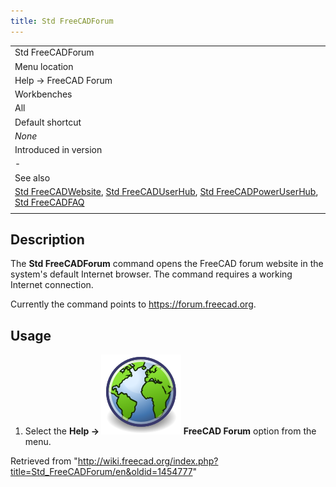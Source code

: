 ```yaml
---
title: Std FreeCADForum
---
```


|                                                                                                                                                                                                                                                                   |
| ----------------------------------------------------------------------------------------------------------------------------------------------------------------------------------------------------------------------------------------------------------------- |
| Std FreeCADForum                                                                                                                                                                                                                                                  |
| Menu location                                                                                                                                                                                                                                                     |
| Help → FreeCAD Forum                                                                                                                                                                                                                                              |
| Workbenches                                                                                                                                                                                                                                                       |
| All                                                                                                                                                                                                                                                               |
| Default shortcut                                                                                                                                                                                                                                                  |
| _None_                                                                                                                                                                                                                                                            |
| Introduced in version                                                                                                                                                                                                                                             |
| -                                                                                                                                                                                                                                                                 |
| See also                                                                                                                                                                                                                                                          |
| [Std FreeCADWebsite](/Std_FreeCADWebsite "Std FreeCADWebsite"), [Std FreeCADUserHub](/Std_FreeCADUserHub "Std FreeCADUserHub"), [Std FreeCADPowerUserHub](/Std_FreeCADPowerUserHub "Std FreeCADPowerUserHub"), [Std FreeCADFAQ](/Std_FreeCADFAQ "Std FreeCADFAQ") |
|                                                                                                                                                                                                                                                                   |

## Description

The **Std FreeCADForum** command opens the FreeCAD forum website in the system's default Internet browser. The command requires a working Internet connection.

Currently the command points to <https://forum.freecad.org>.

## Usage

1. Select the **Help → ![](/src/assets/images/Std_FreeCADForum.svg) FreeCAD Forum** option from the menu.

Retrieved from "<http://wiki.freecad.org/index.php?title=Std_FreeCADForum/en&oldid=1454777>"

